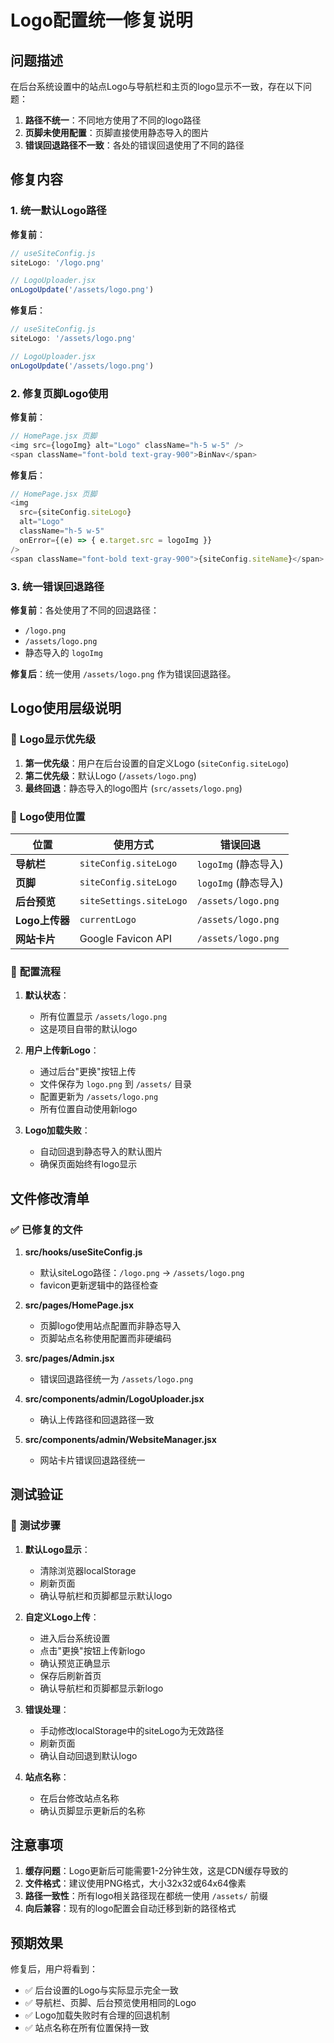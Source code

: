 # Logo配置统一修复说明

## 问题描述

在后台系统设置中的站点Logo与导航栏和主页的logo显示不一致，存在以下问题：

1. **路径不统一**：不同地方使用了不同的logo路径
2. **页脚未使用配置**：页脚直接使用静态导入的图片
3. **错误回退路径不一致**：各处的错误回退使用了不同的路径

## 修复内容

### 1. 统一默认Logo路径

**修复前**：
```javascript
// useSiteConfig.js
siteLogo: '/logo.png'

// LogoUploader.jsx  
onLogoUpdate('/assets/logo.png')
```

**修复后**：
```javascript
// useSiteConfig.js
siteLogo: '/assets/logo.png'

// LogoUploader.jsx
onLogoUpdate('/assets/logo.png')
```

### 2. 修复页脚Logo使用

**修复前**：
```javascript
// HomePage.jsx 页脚
<img src={logoImg} alt="Logo" className="h-5 w-5" />
<span className="font-bold text-gray-900">BinNav</span>
```

**修复后**：
```javascript
// HomePage.jsx 页脚
<img 
  src={siteConfig.siteLogo} 
  alt="Logo" 
  className="h-5 w-5" 
  onError={(e) => { e.target.src = logoImg }}
/>
<span className="font-bold text-gray-900">{siteConfig.siteName}</span>
```

### 3. 统一错误回退路径

**修复前**：各处使用了不同的回退路径：
- `/logo.png`
- `/assets/logo.png`
- 静态导入的 `logoImg`

**修复后**：统一使用 `/assets/logo.png` 作为错误回退路径。

## Logo使用层级说明

### 🎯 **Logo显示优先级**

1. **第一优先级**：用户在后台设置的自定义Logo (`siteConfig.siteLogo`)
2. **第二优先级**：默认Logo (`/assets/logo.png`)
3. **最终回退**：静态导入的logo图片 (`src/assets/logo.png`)

### 📍 **Logo使用位置**

| 位置 | 使用方式 | 错误回退 |
|------|----------|----------|
| **导航栏** | `siteConfig.siteLogo` | `logoImg` (静态导入) |
| **页脚** | `siteConfig.siteLogo` | `logoImg` (静态导入) |
| **后台预览** | `siteSettings.siteLogo` | `/assets/logo.png` |
| **Logo上传器** | `currentLogo` | `/assets/logo.png` |
| **网站卡片** | Google Favicon API | `/assets/logo.png` |

### 🔧 **配置流程**

1. **默认状态**：
   - 所有位置显示 `/assets/logo.png`
   - 这是项目自带的默认logo

2. **用户上传新Logo**：
   - 通过后台"更换"按钮上传
   - 文件保存为 `logo.png` 到 `/assets/` 目录
   - 配置更新为 `/assets/logo.png`
   - 所有位置自动使用新logo

3. **Logo加载失败**：
   - 自动回退到静态导入的默认图片
   - 确保页面始终有logo显示

## 文件修改清单

### ✅ 已修复的文件

1. **src/hooks/useSiteConfig.js**
   - 默认siteLogo路径：`/logo.png` → `/assets/logo.png`
   - favicon更新逻辑中的路径检查

2. **src/pages/HomePage.jsx**
   - 页脚logo使用站点配置而非静态导入
   - 页脚站点名称使用配置而非硬编码

3. **src/pages/Admin.jsx**
   - 错误回退路径统一为 `/assets/logo.png`

4. **src/components/admin/LogoUploader.jsx**
   - 确认上传路径和回退路径一致

5. **src/components/admin/WebsiteManager.jsx**
   - 网站卡片错误回退路径统一

## 测试验证

### 🧪 **测试步骤**

1. **默认Logo显示**：
   - 清除浏览器localStorage
   - 刷新页面
   - 确认导航栏和页脚都显示默认logo

2. **自定义Logo上传**：
   - 进入后台系统设置
   - 点击"更换"按钮上传新logo
   - 确认预览正确显示
   - 保存后刷新首页
   - 确认导航栏和页脚都显示新logo

3. **错误处理**：
   - 手动修改localStorage中的siteLogo为无效路径
   - 刷新页面
   - 确认自动回退到默认logo

4. **站点名称**：
   - 在后台修改站点名称
   - 确认页脚显示更新后的名称

## 注意事项

1. **缓存问题**：Logo更新后可能需要1-2分钟生效，这是CDN缓存导致的
2. **文件格式**：建议使用PNG格式，大小32x32或64x64像素
3. **路径一致性**：所有logo相关路径现在都统一使用 `/assets/` 前缀
4. **向后兼容**：现有的logo配置会自动迁移到新的路径格式

## 预期效果

修复后，用户将看到：
- ✅ 后台设置的Logo与实际显示完全一致
- ✅ 导航栏、页脚、后台预览使用相同的Logo
- ✅ Logo加载失败时有合理的回退机制
- ✅ 站点名称在所有位置保持一致
